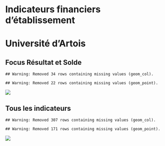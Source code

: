 Indicateurs financiers d’établissement
================

# Université d’Artois

## Focus Résultat et Solde

    ## Warning: Removed 34 rows containing missing values (geom_col).

    ## Warning: Removed 22 rows containing missing values (geom_point).

![](université_d_artois_files/figure-gfm/etab.focus-1.png)<!-- -->

## Tous les indicateurs

    ## Warning: Removed 307 rows containing missing values (geom_col).

    ## Warning: Removed 171 rows containing missing values (geom_point).

![](université_d_artois_files/figure-gfm/etab-1.png)<!-- -->
